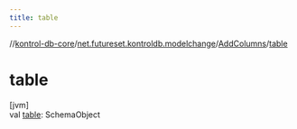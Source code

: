 ```yaml
---
title: table
---
```

//[kontrol-db-core](../../../index.html)/[net.futureset.kontroldb.modelchange](../index.html)/[AddColumns](index.html)/[table](table.html)



# table



[jvm]\
val [table](table.html): SchemaObject




